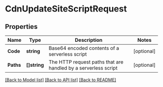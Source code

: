 # CdnUpdateSiteScriptRequest

## Properties

Name | Type | Description | Notes
------------ | ------------- | ------------- | -------------
**Code** | **string** | Base64 encoded contents of a serverless script | [optional] 
**Paths** | **[]string** | The HTTP request paths that are handled by a serverless script | [optional] 

[[Back to Model list]](../README.md#documentation-for-models) [[Back to API list]](../README.md#documentation-for-api-endpoints) [[Back to README]](../README.md)


